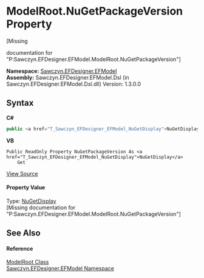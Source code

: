 # ModelRoot.NuGetPackageVersion Property 
 

\[Missing <summary> documentation for "P:Sawczyn.EFDesigner.EFModel.ModelRoot.NuGetPackageVersion"\]

**Namespace:**&nbsp;<a href="N_Sawczyn_EFDesigner_EFModel">Sawczyn.EFDesigner.EFModel</a><br />**Assembly:**&nbsp;Sawczyn.EFDesigner.EFModel.Dsl (in Sawczyn.EFDesigner.EFModel.Dsl.dll) Version: 1.3.0.0

## Syntax

**C#**<br />
``` C#
public <a href="T_Sawczyn_EFDesigner_EFModel_NuGetDisplay">NuGetDisplay</a> NuGetPackageVersion { get; }
```

**VB**<br />
``` VB
Public ReadOnly Property NuGetPackageVersion As <a href="T_Sawczyn_EFDesigner_EFModel_NuGetDisplay">NuGetDisplay</a>
	Get
```

<a href="https://github.com/msawczyn/EFDesigner/tree/master/src/Dsl/CustomCode/Partials/ModelRoot.cs#L266" title="View the source code">View Source</a><br />

#### Property Value
Type: <a href="T_Sawczyn_EFDesigner_EFModel_NuGetDisplay">NuGetDisplay</a><br />\[Missing <value> documentation for "P:Sawczyn.EFDesigner.EFModel.ModelRoot.NuGetPackageVersion"\]

## See Also


#### Reference
<a href="T_Sawczyn_EFDesigner_EFModel_ModelRoot">ModelRoot Class</a><br /><a href="N_Sawczyn_EFDesigner_EFModel">Sawczyn.EFDesigner.EFModel Namespace</a><br />
